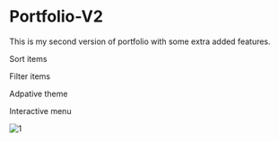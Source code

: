 # Portfolio-V2

This is my second version of portfolio with some extra added features.

Sort items

Filter items

Adpative theme

Interactive menu

![1](https://github.com/user-attachments/assets/4e4c43a5-0c91-4a31-b57e-83b3f66b73e2)
